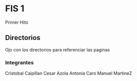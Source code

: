 # FIS 1

Primer Hito

## Directorios

Ojo con los directorios para referenciar las paginas

### Integrantes

Cristobal Caipillan
Cesar Azola
Antonia Caro
Manuel MartineZ